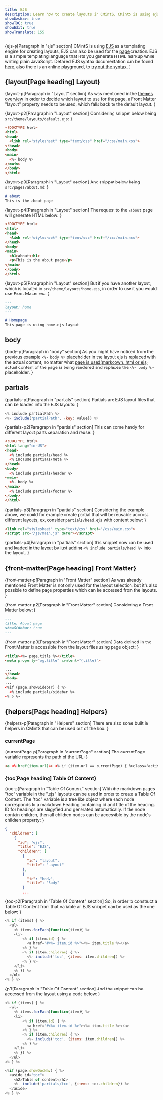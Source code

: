 ```yaml
---
title: EJS
description: Learn how to create layouts in CMintS. CMintS is using ejs as a templating engine for creating layouts.
showDocNav: true
showTOC: true
showEdit: true
showTranslate: 155
---
```


{ejs-p[Paragraph in "ejs" section]
CMintS is using <a href="http://ejs.co/" target="_blank">EJS</a> as a templating
engine for creating layouts, EJS can also be used for the
[page](/documentation/pages#ejs) creation. EJS is a simple templating language
that lets you generate HTML markup while writing plain JavaScript. Detailed EJS
syntax documentation can be found <a
href="https://github.com/mde/ejs/blob/master/docs/syntax.md"
target="_blank">here</a>, also there is an online playground, to <a
href="https://ionicabizau.github.io/ejs-playground/" target="_blank">try out the
syntax</a>.
}

## {layout[Page heading] Layout}

{layout-p[Paragraph in "Layout" section]
As was mentioned in the [themes overview](/documentation/themes#layouts) in
order to decide which layout to use for the page, a Front Matter "layout"
property needs to be used, which falls back to the default layout.
}

{layout-p2[Paragraph in "Layout" section]
Considering snippet below being `src/theme/layouts/default.ejs`:
}

```html
<!DOCTYPE html>
<html>
<head>
  <link rel="stylesheet" type="text/css" href="/css/main.css">
</head>
<body>
<main>
  <%- body %>
</main>
</body>
</html>
```

{layout-p3[Paragraph in "Layout" section]
And snippet below being <fix>`src/pages/about.md`</fix>:
}

```markdown
# about
This is the about page
```

{layout-p4[Paragraph in "Layout" section]
The request to the <fix>`/about`</fix> page will generate HTML below:
}

```html
<!DOCTYPE html>
<html>
<head>
  <link rel="stylesheet" type="text/css" href="/css/main.css">
</head>
<body>
<main>
  <h1>about</h1>
  <p>This is the about page</p>
</main>
</body>
</html>
```

{layout-p5[Paragraph in "Layout" section]
But if you have another layout, which is located in
<fix>`src/theme/layouts/home.ejs`</fix>, in order to use it you would use Front Matter
ex.:
}

```markdown
---
layout: home
---

# Homepage
This page is using home.ejs layout
```

## body

{body-p[Paragraph in "body" section]
As you might have noticed from the previous example `<%- body %>` placeholder in
the layout ejs is replaced with the actual content, no matter what [page is
used(markdown, html or ejs)](/documentation/pages) actual content of the page is
being rendered and replaces the `<%- body %>` placeholder.
}

## partials

{partials-p[Paragraph in "partials" section]
Partials are EJS layout files that can be loaded into the EJS layouts:
}

```javascript
<% include partialPath %>
<%- include('partialPath', {key: value}) %>
```

{partials-p2[Paragraph in "partials" section]
This can come handy for different layout parts separation and reuse:
}

```HTML
<!DOCTYPE html>
<html lang="en-US">
<head>
  <% include partials/head %>
  <% include partials/meta %>
</head>
<body>
  <% include partials/header %>
<main>
  <%- body %>
</main>
  <% include partials/footer %>
</body>
</html>
```

{partials-p3[Paragraph in "partials" section]
Considering the example above, we could for example create partial that will be
reusable accross different layouts, ex, consider `partials/head.ejs` with
content below:
}

```HTML
<link rel="stylesheet" type="text/css" href="/css/main.css">
<script src="/js/main.js" defer></script>
```

{partials-p4[Paragraph in "partials" section] 
this snippet now can be used and loaded in the layout by just adding `<% include
partials/head %>` into the layout.
}

## {front-matter[Page heading] Front Matter}

{front-matter-p[Paragraph in "Front Matter" section] 
As was already mentioned Front Matter is not only used for the layout selection,
but it's also possible to define page properties which can be accessed from the
layouts.
}

{front-matter-p2[Paragraph in "Front Matter" section]
Considering a Front Matter below:
}

```markdown
---
title: About page
showSidebar: true
---
```

{front-matter-p3[Paragraph in "Front Matter" section] 
Data defined in the Front Matter is accessible from the layout files using page object:
}

```html
<title><%= page.title %></title>
<meta property="og:title" content="{title}">

...
</head>
<body>
...
<%if (page.showSidebar) { %>
  <% include partials/sidebar %>
<% } %>
```

## {helpers[Page heading] Helpers}

{helpers-p[Paragraph in "Helpers" section] 
There are also some built in helpers in CMintS that can be used out of the box.
}

### currentPage

{currentPage-p[Paragraph in "currentPage" section] 
The <fix>currentPage</fix> variable represents the path of the URL:
}

```HTML
<a <%-href(item.url)%> <% if (item.url == currentPage) { %>class="active"<% } %>>
```

### {toc[Page heading] Table Of Content}

{toc-p[Paragraph in "Table Of Content" section] 
With the markdown pages "toc" variable in the ".ejs" layouts can be used in
order to create a Table Of Content. The "toc" variable is a tree like object
where each node corresponds to a markdown Heading containing id and title of the
heading. ID for headings are slugyfied and generated automatically. If the node
contain children, then all children nodes can be accessible by the node's
children property:
}

```JSON
{
  "children": [
    {
      "id": "ejs",
      "title": "EJS",
      "children": [
        {
          "id": "layout",
          "title": "Layout"
        },
        {
          "id": "body",
          "title": "Body"
        }
        ...
```

{toc-p2[Paragraph in "Table Of Content" section] 
So, in order to construct a Table Of Content from that variable an EJS snippet can be used as the one below:
}

```javascript
<% if (items) { %>
  <ul>
    <% items.forEach(function(item){ %>
    <li>
        <% if (item.id) { %>
          <a href="#<%= item.id %>"><%= item.title %></a>
        <% } %>
        <% if (item.children) { %>
          <%- include('toc', {items: item.children}) %>
        <% } %>
    </li>
    <% }) %>
  </ul>
<% } %>
```

{p3[Paragraph in "Table Of Content" section] 
And the snippet can be accessed from the layout using a code below:
}

```javascript
<% if (items) { %>
  <ul>
    <% items.forEach(function(item){ %>
    <li>
        <% if (item.id) { %>
          <a href="#<%= item.id %>"><%= item.title %></a>
        <% } %>
        <% if (item.children) { %>
          <%- include('toc', {items: item.children}) %>
        <% } %>
    </li>
    <% }) %>
  </ul>
<% } %>
```

```javascript
<%if (page.showDocNav) { %>
  <aside id="toc">
    <h2>Table of content</h2>
    <%- include('partials/toc', {items: toc.children}) %> 
  </aside>
<% } %>
```
